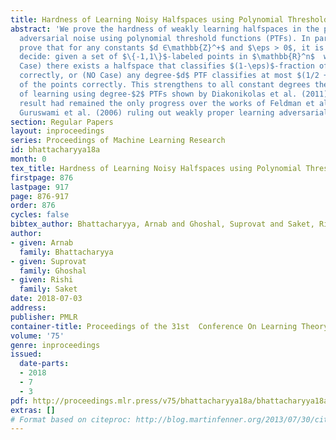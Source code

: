 ```yaml
---
title: Hardness of Learning Noisy Halfspaces using Polynomial Thresholds
abstract: 'We prove the hardness of weakly learning halfspaces in the presence of
  adversarial noise using polynomial threshold functions (PTFs). In particular, we
  prove that for any constants $d ∈\mathbb{Z}^+$ and $\eps > 0$, it is NP-hard to
  decide: given a set of $\{-1,1\}$-labeled points in $\mathbb{R}^n$  whether (YES
  Case) there exists a halfspace that classifies $(1-\eps)$-fraction of the points
  correctly, or (NO Case) any degree-$d$ PTF classifies at most $(1/2 + \eps)$-fraction
  of the points correctly. This strengthens to all constant degrees the previous NP-hardness
  of learning using degree-$2$ PTFs shown by Diakonikolas et al. (2011). The latter
  result had remained the only progress over the works of Feldman et al. (2006) and
  Guruswami et al. (2006) ruling out weakly proper learning adversarially noisy halfspaces.'
section: Regular Papers
layout: inproceedings
series: Proceedings of Machine Learning Research
id: bhattacharyya18a
month: 0
tex_title: Hardness of Learning Noisy Halfspaces using Polynomial Thresholds
firstpage: 876
lastpage: 917
page: 876-917
order: 876
cycles: false
bibtex_author: Bhattacharyya, Arnab and Ghoshal, Suprovat and Saket, Rishi
author:
- given: Arnab
  family: Bhattacharyya
- given: Suprovat
  family: Ghoshal
- given: Rishi
  family: Saket
date: 2018-07-03
address: 
publisher: PMLR
container-title: Proceedings of the 31st  Conference On Learning Theory
volume: '75'
genre: inproceedings
issued:
  date-parts:
  - 2018
  - 7
  - 3
pdf: http://proceedings.mlr.press/v75/bhattacharyya18a/bhattacharyya18a.pdf
extras: []
# Format based on citeproc: http://blog.martinfenner.org/2013/07/30/citeproc-yaml-for-bibliographies/
---
```

